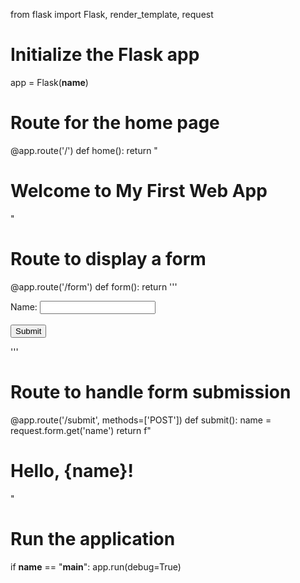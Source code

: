 from flask import Flask, render_template, request

# Initialize the Flask app
app = Flask(__name__)

# Route for the home page
@app.route('/')
def home():
    return "<h1>Welcome to My First Web App</h1>"

# Route to display a form
@app.route('/form')
def form():
    return '''
        <form action="/submit" method="post">
            <label for="name">Name:</label>
            <input type="text" id="name" name="name"><br><br>
            <input type="submit" value="Submit">
        </form>
    '''

# Route to handle form submission
@app.route('/submit', methods=['POST'])
def submit():
    name = request.form.get('name')
    return f"<h1>Hello, {name}!</h1>"

# Run the application
if __name__ == "__main__":
    app.run(debug=True)
